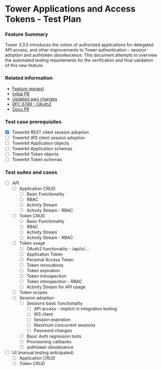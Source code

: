 # Tower Applications and Access Tokens - Test Plan

### Feature Summary
Tower 3.3.0 introduces the notion of authorized applications for delegated API access, and other improvements to Tower authentication - session adoption and authtoken obsolescence.  This document attempts to overview the automated testing requirements for the verification and final validation of this new feature.

### Related information
* [Feature request](https://github.com/ansible/awx/issues/21)
* [Initial PR](https://github.com/ansible/awx/pull/904)
* [Updated awx changes](https://github.com/rooftopcellist/awx/commit/e13469f03ab7933fefa015780b2f9e68f335d0ee) 
* [RFC 6749 - OAuth2](https://tools.ietf.org/html/rfc6749)
* [Docs PR](https://github.com/ansible/product-docs/pull/308)

### Test case prerequisites
* [x] Towerkit REST client session adoption
* [ ] Towerkit WS client session adoption
* [ ] Towerkit Application objects
* [ ] Towerkit Application schemas
* [ ] Towerkit Token objects
* [ ] Towerkit Token schemas

### Test suites and cases
* [ ] API
    * [ ] Application CRUD 
        * [ ] Basic Functionality
        * [ ] RBAC
        * [ ] Activity Stream
        * [ ] Activity Stream - RBAC
    * [ ] Token CRUD
        * [ ] Basic Functionality
        * [ ] RBAC
        * [ ] Activity Stream
        * [ ] Activity Stream - RBAC
    * [ ] Token usage
        * [ ] OAuth2 functionality - /api/o/...
        * [ ] Application Token
        * [ ] Personal Access Token
        * [ ] Token revocations
        * [ ] Token expiration
        * [ ] Token introspection
        * [ ] Token introspection - RBAC
        * [ ] Activity Stream for API usage
    * [ ] Token scopes
    * [ ] Session adoption
        * [ ] Sessions basic functionality
            * [ ] API access - implicit in integration testing
            * [ ] WS client
            * [ ] Session expiration
            * [ ] Maximum concurrent sessions
            * [ ] Password changes
        * [ ] Basic Auth regression tests
        * [ ] Provisioning callbacks
        * [ ] authtoken obsolesence
* [ ] UI (manual testing anticipated)
    * [ ] Application CRUD
    * [ ] Token CRUD 
